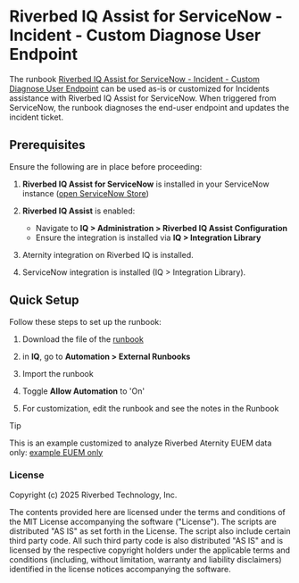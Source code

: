 # Riverbed IQ Assist for ServiceNow - Incident - Custom Diagnose User Endpoint

The runbook [Riverbed IQ Assist for ServiceNow - Incident - Custom Diagnose User Endpoint](./Riverbed%20IQ%20Assist%20for%20ServiceNow%20-%20Incident%20-%20Custom%20Diagnose%20User%20Endpoint.json) can be used as-is or customized for Incidents assistance with Riverbed IQ Assist for ServiceNow.
When triggered from ServiceNow, the runbook diagnoses the end-user endpoint and updates the incident ticket.

## Prerequisites

Ensure the following are in place before proceeding:

1. **Riverbed IQ Assist for ServiceNow** is installed in your ServiceNow instance ([open ServiceNow Store](https://store.servicenow.com/sn_appstore_store.do#!/store/search?q=Riverbed))

2. **Riverbed IQ Assist** is enabled:
   - Navigate to **IQ > Administration > Riverbed IQ Assist Configuration**
   - Ensure the integration is installed via **IQ > Integration Library**

3. Aternity integration on Riverbed IQ is installed.

4. ServiceNow integration is installed (IQ > Integration Library).


## Quick Setup

Follow these steps to set up the runbook:

1. Download the file of the [runbook](./Riverbed%20IQ%20Assist%20for%20ServiceNow%20-%20Incident%20-%20Custom%20Diagnose%20User%20Endpoint.json)

2. in **IQ**, go to **Automation > External Runbooks**

3. Import the runbook

4. Toggle **Allow Automation** to 'On'

5. For customization, edit the runbook and see the notes in the Runbook


> [!Tip]
> This is an example customized to analyze Riverbed Aternity EUEM data only: [example EUEM only](./examples/Riverbed%20IQ%20Assist%20for%20ServiceNow%20-%20Incident%20-%20Custom%20Diagnose%20User%20Endpoint%20-%20EUEM%20only.json) 


### License

Copyright (c) 2025 Riverbed Technology, Inc.

The contents provided here are licensed under the terms and conditions of the MIT License accompanying the software ("License"). The scripts are distributed "AS IS" as set forth in the License. The script also include certain third party code. All such third party code is also distributed "AS IS" and is licensed by the respective copyright holders under the applicable terms and conditions (including, without limitation, warranty and liability disclaimers) identified in the license notices accompanying the software.
